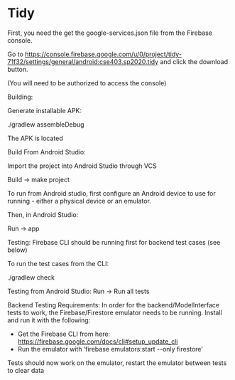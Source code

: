 # Tidy

First, you need the get the google-services.json file from the Firebase console.

Go to https://console.firebase.google.com/u/0/project/tidy-71f32/settings/general/android:cse403.sp2020.tidy and click the download button.

(You will need to be authorized to access the console)

Building:

Generate installable APK:

./gradlew assembleDebug

The APK is located

Build From Android Studio:

Import the project into Android Studio through VCS

Build -> make project


To run from Android studio, first configure an Android device to use for running - either a physical device or an emulator.

Then, in Android Studio:

Run -> app


Testing:
Firebase CLI should be running first for backend test cases (see below)

To run the test cases from the CLI:

./gradlew check

Testing from Android Studio:
Run -> Run all tests

Backend Testing Requirements:
In order for the backend/ModelInterface tests to work, the Firebase/Firestore emulator needs to be running. Install and run it with the following:
- Get the Firebase CLI from here: https://firebase.google.com/docs/cli#setup_update_cli
- Run the emulator with ‘firebase emulators:start --only firestore’

Tests should now work on the emulator, restart the emulator between tests to clear data
